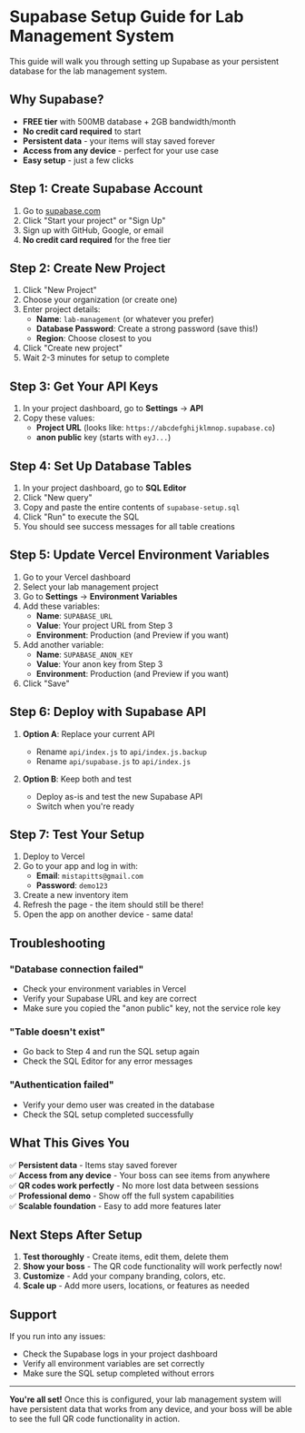 # Supabase Setup Guide for Lab Management System

This guide will walk you through setting up Supabase as your persistent database for the lab management system.

## Why Supabase?

- **FREE tier** with 500MB database + 2GB bandwidth/month
- **No credit card required** to start
- **Persistent data** - your items will stay saved forever
- **Access from any device** - perfect for your use case
- **Easy setup** - just a few clicks

## Step 1: Create Supabase Account

1. Go to [supabase.com](https://supabase.com)
2. Click "Start your project" or "Sign Up"
3. Sign up with GitHub, Google, or email
4. **No credit card required** for the free tier

## Step 2: Create New Project

1. Click "New Project"
2. Choose your organization (or create one)
3. Enter project details:
   - **Name**: `lab-management` (or whatever you prefer)
   - **Database Password**: Create a strong password (save this!)
   - **Region**: Choose closest to you
4. Click "Create new project"
5. Wait 2-3 minutes for setup to complete

## Step 3: Get Your API Keys

1. In your project dashboard, go to **Settings** → **API**
2. Copy these values:
   - **Project URL** (looks like: `https://abcdefghijklmnop.supabase.co`)
   - **anon public** key (starts with `eyJ...`)

## Step 4: Set Up Database Tables

1. In your project dashboard, go to **SQL Editor**
2. Click "New query"
3. Copy and paste the entire contents of `supabase-setup.sql`
4. Click "Run" to execute the SQL
5. You should see success messages for all table creations

## Step 5: Update Vercel Environment Variables

1. Go to your Vercel dashboard
2. Select your lab management project
3. Go to **Settings** → **Environment Variables**
4. Add these variables:
   - **Name**: `SUPABASE_URL`
   - **Value**: Your project URL from Step 3
   - **Environment**: Production (and Preview if you want)
5. Add another variable:
   - **Name**: `SUPABASE_ANON_KEY`
   - **Value**: Your anon key from Step 3
   - **Environment**: Production (and Preview if you want)
6. Click "Save"

## Step 6: Deploy with Supabase API

1. **Option A**: Replace your current API
   - Rename `api/index.js` to `api/index.js.backup`
   - Rename `api/supabase.js` to `api/index.js`

2. **Option B**: Keep both and test
   - Deploy as-is and test the new Supabase API
   - Switch when you're ready

## Step 7: Test Your Setup

1. Deploy to Vercel
2. Go to your app and log in with:
   - **Email**: `mistapitts@gmail.com`
   - **Password**: `demo123`
3. Create a new inventory item
4. Refresh the page - the item should still be there!
5. Open the app on another device - same data!

## Troubleshooting

### "Database connection failed"
- Check your environment variables in Vercel
- Verify your Supabase URL and key are correct
- Make sure you copied the "anon public" key, not the service role key

### "Table doesn't exist"
- Go back to Step 4 and run the SQL setup again
- Check the SQL Editor for any error messages

### "Authentication failed"
- Verify your demo user was created in the database
- Check the SQL setup completed successfully

## What This Gives You

✅ **Persistent data** - Items stay saved forever  
✅ **Access from any device** - Your boss can see items from anywhere  
✅ **QR codes work perfectly** - No more lost data between sessions  
✅ **Professional demo** - Show off the full system capabilities  
✅ **Scalable foundation** - Easy to add more features later  

## Next Steps After Setup

1. **Test thoroughly** - Create items, edit them, delete them
2. **Show your boss** - The QR code functionality will work perfectly now!
3. **Customize** - Add your company branding, colors, etc.
4. **Scale up** - Add more users, locations, or features as needed

## Support

If you run into any issues:
- Check the Supabase logs in your project dashboard
- Verify all environment variables are set correctly
- Make sure the SQL setup completed without errors

---

**You're all set!** Once this is configured, your lab management system will have persistent data that works from any device, and your boss will be able to see the full QR code functionality in action.
